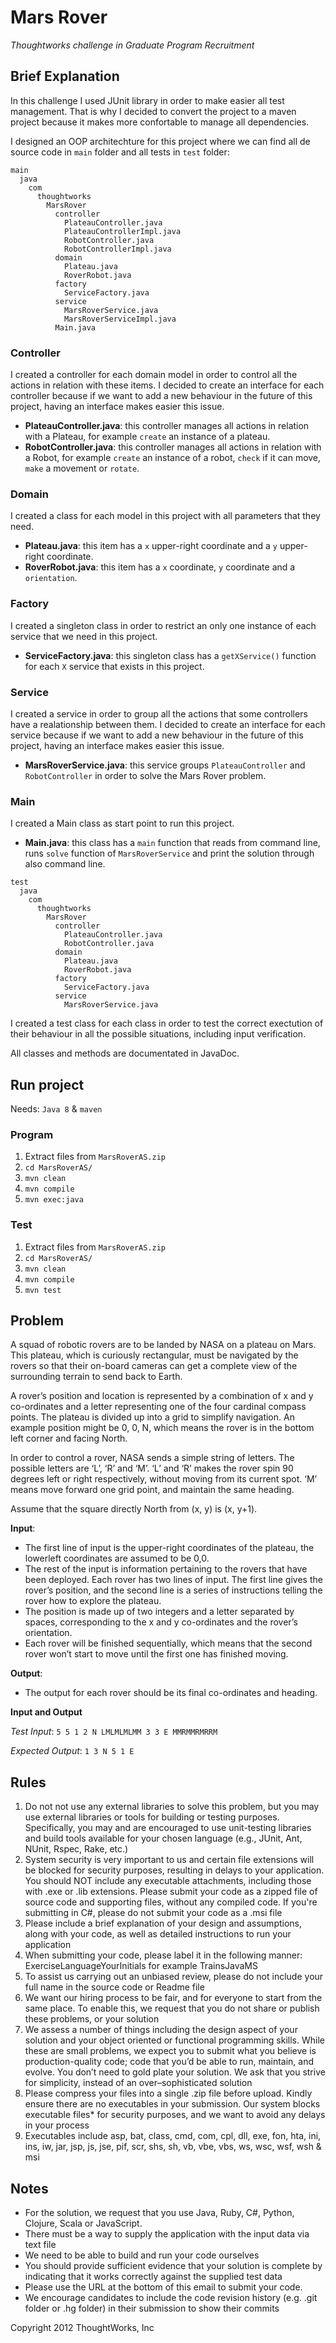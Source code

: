 # Mars Rover

*Thoughtworks challenge in Graduate Program Recruitment*

## Brief Explanation

In this challenge I used JUnit library in order to make easier all test management. That is why I decided to convert the project to a maven project because it makes more confortable to manage all dependencies.

I designed an OOP architechture for this project where we can find all de source code in `main` folder and all tests in `test` folder:

```
main
  java
    com
      thoughtworks
        MarsRover
          controller
            PlateauController.java
            PlateauControllerImpl.java
            RobotController.java
            RobotControllerImpl.java
          domain
            Plateau.java
            RoverRobot.java
          factory
            ServiceFactory.java
          service
            MarsRoverService.java
            MarsRoverServiceImpl.java
          Main.java
```
### Controller
I created a controller for each domain model in order to control all the actions in relation with these items. I decided to create an interface for each controller because if we want to add a new behaviour in the future of this project, having an interface makes easier this issue.
- **PlateauController.java**: this controller manages all actions in relation with a Plateau, for example `create` an instance of a plateau.
- **RobotController.java**: this controller manages all actions in relation with a Robot, for example `create` an instance of a robot, `check` if it can move, `make` a movement or `rotate`.

### Domain
I created a class for each model in this project with all parameters that they need.
- **Plateau.java**: this item has a `x` upper-right coordinate and a `y` upper-right coordinate.
- **RoverRobot.java**: this item has a `x` coordinate, `y` coordinate and a `orientation`.

### Factory
I created a singleton class in order to restrict an only one instance of each service that we need in this project.
- **ServiceFactory.java**: this singleton class has a `getXService()` function for each `X` service that exists in this project.

### Service
I created a service in order to group all the actions that some controllers have a realationship between them. I decided to create an interface for each service because if we want to add a new behaviour in the future of this project, having an interface makes easier this issue.
- **MarsRoverService.java**: this service groups `PlateauController` and `RobotController` in order to solve the Mars Rover problem.

### Main
I created a Main class as start point to run this project.
- **Main.java**: this class has a `main` function that reads from command line, runs `solve` function of `MarsRoverService` and print the solution through also command line.

```
test
  java
    com
      thoughtworks
        MarsRover
          controller
            PlateauController.java
            RobotController.java
          domain
            Plateau.java
            RoverRobot.java
          factory
            ServiceFactory.java
          service
            MarsRoverService.java
```

I created a test class for each class in order to test the correct exectution of their behaviour in all the possible situations, including input verification.

All classes and methods are documentated in JavaDoc.

## Run project

Needs: `Java 8` & `maven`

### Program 

1. Extract files from `MarsRoverAS.zip`
2. `cd MarsRoverAS/`
3. `mvn clean`
4. `mvn compile`
5. `mvn exec:java`

### Test 

1. Extract files from `MarsRoverAS.zip`
2. `cd MarsRoverAS/`
3. `mvn clean`
4. `mvn compile`
5. `mvn test`

## Problem

A squad of robotic rovers are to be landed by NASA on a plateau on Mars. This plateau, which is curiously rectangular, must be navigated by the rovers so that their on-board cameras can get a complete view of the surrounding terrain to send back to Earth.
 
A rover’s position and location is represented by a combination of x and y co-ordinates and a letter representing one of the four cardinal compass points. The plateau is divided up into a grid to simplify navigation. An example position might be 0, 0, N, which means the rover is in the bottom left corner and facing North.
 
In order to control a rover, NASA sends a simple string of letters. The possible letters are ‘L’, ‘R’ and ‘M’. ‘L’ and ‘R’ makes the rover spin 90 degrees left or right respectively, without moving from its current spot. ‘M’ means move forward one grid point, and maintain the same heading.
 
Assume that the square directly North from (x, y) is (x, y+1).
 
**Input**:
- The first line of input is the upper-right coordinates of the plateau, the lowerleft coordinates are assumed to be 0,0.
- The rest of the input is information pertaining to the rovers that have been deployed. Each rover has two lines of input. The first line gives the rover’s position, and the second line is a series of instructions telling the rover how to explore the plateau.
- The position is made up of two integers and a letter separated by spaces, corresponding to the x and y co-ordinates and the rover’s orientation.
- Each rover will be finished sequentially, which means that the second rover won’t start to move until the first one has finished moving.

**Output**:
- The output for each rover should be its final co-ordinates and heading.

**Input and Output**
 
*Test Input*:
`5 5
1 2 N
LMLMLMLMM
3 3 E
MMRMMRMRRM`
 
*Expected Output*:
`1 3 N
5 1 E`

## Rules

1. Do not not use any external libraries to solve this problem, but you may use external libraries or tools for building or testing purposes. Specifically, you may and are encouraged to use unit-testing libraries and build tools available for your chosen language (e.g., JUnit, Ant, NUnit, Rspec, Rake, etc.)
2. System security is very important to us and certain file extensions will be blocked for security purposes, resulting in delays to your application. You should NOT include any executable attachments, including those with .exe or .lib extensions. Please submit your code as a zipped file of source code and supporting files, without any compiled code. If you're submitting in C#, please do not submit your code as a .msi file
3. Please include a brief explanation of your design and assumptions, along with your code, as well as detailed instructions to run your application
4. When submitting your code, please label it in the following manner: ExerciseLanguageYourInitials for example TrainsJavaMS
5. To assist us carrying out an unbiased review, please do not include your full name in the source code or Readme file
6. We want our hiring process to be fair, and for everyone to start from the same place. To enable this, we request that you do not share or publish these problems, or your solution
7. We assess a number of things including the design aspect of your solution and your object oriented or functional programming skills. While these are small problems, we expect you to submit what you believe is production-quality code; code that you’d be able to run, maintain, and evolve. You don’t need to gold plate your solution. We ask that you strive for simplicity, instead of an over–sophisticated solution
8. Please compress your files into a single .zip file before upload. Kindly ensure there are no executables in your submission. Our system blocks executable files* for security purposes, and we want to avoid any delays in your process
9. Executables include asp, bat, class, cmd, com, cpl, dll, exe, fon, hta, ini, ins, iw, jar, jsp, js, jse, pif, scr, shs, sh, vb, vbe, vbs, ws, wsc, wsf, wsh & msi

## Notes

- For the solution, we request that you use Java, Ruby, C#, Python, Clojure, Scala or JavaScript.
- There must be a way to supply the application with the input data via text file
- We need to be able to build and run your code ourselves
- You should provide sufficient evidence that your solution is complete by indicating that it works correctly against the supplied test data
- Please use the URL at the bottom of this email to submit your code.
- We encourage candidates to include the code revision history (e.g. .git folder or .hg folder) in their submission to show their commits

Copyright 2012 ThoughtWorks, Inc
